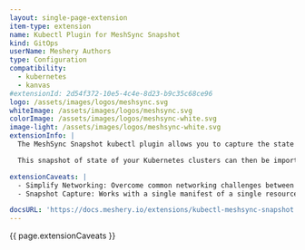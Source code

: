 ```yaml
---
layout: single-page-extension
item-type: extension
name: Kubectl Plugin for MeshSync Snapshot 
kind: GitOps
userName: Meshery Authors
type: Configuration
compatibility: 
  - kubernetes
  - kanvas
#extensionId: 2d54f372-10e5-4c4e-8d23-b9c35c68ce96
logo: /assets/images/logos/meshsync.svg
whiteImage: /assets/images/logos/meshsync.svg
colorImage: /assets/images/logos/meshsync-white.svg
image-light: /assets/images/logos/meshsync-white.svg
extensionInfo: |
  The MeshSync Snapshot kubectl plugin allows you to capture the state of your clusters directly from the command line. This plugin simplifies the process of deploying <a href="https://docs.meshery.io/concepts/architecture/meshsync">MeshSync</a> to your clusters, but instead starts and stops an instance of MeshSync long enough to capture a list and details of your cluster's resources.

  This snapshot of state of your Kubernetes clusters can then be imported into Meshery for offline management of your systems, so that you can easy perform static configuration and visualization of your clusters. This Meshery extension bridges the gap between full-blown Meshery Operator deployment with MeshSync and Meshery Broker to each Kubernetes cluster and the enablement of your Meshery Server deployment's understand of the state and configuration of your infrastructure.

extensionCaveats: |
  - Simplify Networking: Overcome common networking challenges between your infrastructure (e.g Kuberentes cluster) and your Meshery Server deployment. - Simplify Access Level Requirements: Overcome the need privileged, write access required by a full Meshery deployment, using read-only access to generate a MeshSync snapshot.
  - Snapshot Capture: Works with a single manifest of a single resource, for entire namespaces, or single cluster visualizations.

docsURL: 'https://docs.meshery.io/extensions/kubectl-meshsync-snapshot'
---
```


{{ page.extensionCaveats }}
